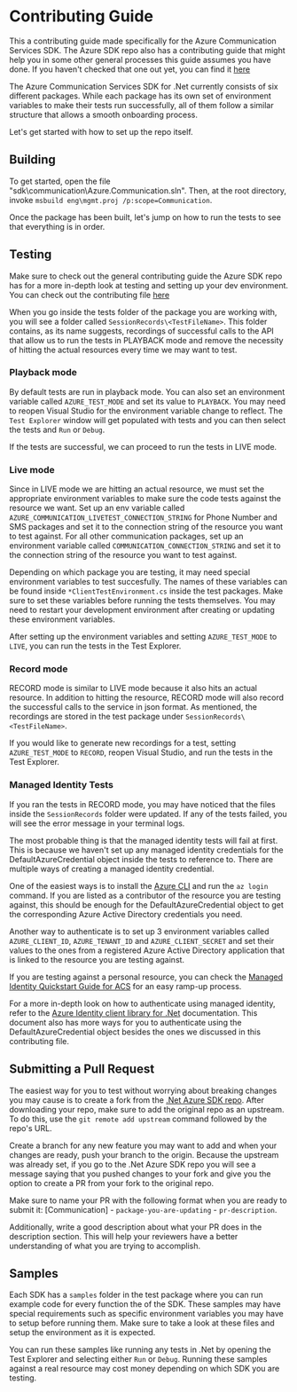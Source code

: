 # Contributing Guide

This a contributing guide made specifically for the Azure Communication Services SDK. The Azure SDK repo also has a contributing guide that might help you in some other general processes this guide assumes you have done. If you haven't checked that one out yet, you can find it [here](https://github.com/Azure/azure-sdk-for-net/blob/master/CONTRIBUTING.md)

The Azure Communication Services SDK for .Net currently consists of six different packages. While each package has its own set of environment variables to make their tests run successfully, all of them follow a similar structure that allows a smooth onboarding process.

Let's get started with how to set up the repo itself.

## Building 

To get started, open the file "sdk\communication\Azure.Communication.sln". Then, at the root directory, invoke `msbuild eng\mgmt.proj /p:scope=Communication`. 

Once the package has been built, let's jump on how to run the tests to see that everything is in order.

## Testing

Make sure to check out the general contributing guide the Azure SDK repo has for a more in-depth look at testing and setting up your dev environment. You can check out the contributing file [here](https://github.com/Azure/azure-sdk-for-net/blob/master/CONTRIBUTING.md)

When you go inside the tests folder of the package you are working with, you will see a folder called `SessionRecords\<TestFileName>`. This folder contains, as its name suggests, recordings of successful calls to the API that allow us to run the tests in PLAYBACK mode and remove the necessity of hitting the actual resources every time we may want to test.

### Playback mode

By default tests are run in playback mode. You can also set an environment variable called `AZURE_TEST_MODE` and set its value to `PLAYBACK`. You may need to reopen Visual Studio for the environment variable change to reflect. The `Test Explorer` window will get populated with tests and you can then select the tests and `Run` or `Debug`.

If the tests are successful, we can proceed to run the tests in LIVE mode.

### Live mode

Since in LIVE mode we are hitting an actual resource, we must set the appropriate environment variables to make sure the code tests against the resource we want. Set up an env variable called `AZURE_COMMUNICATION_LIVETEST_CONNECTION_STRING` for Phone Number and SMS packages and set it to the connection string of the resource you want to test against. For all other communication packages, set up an environment variable called `COMMUNICATION_CONNECTION_STRING` and set it to the connection string of the resource you want to test against.

Depending on which package you are testing, it may need special environment variables to test succesfully. The names of these variables can be found inside `*ClientTestEnvironment.cs` inside the test packages. Make sure to set these variables before running the tests themselves. You may need to restart your development environment after creating or updating these environment variables.

After setting up the environment variables and setting `AZURE_TEST_MODE` to `LIVE`, you can run the tests in the Test Explorer.

### Record mode

RECORD mode is similar to LIVE mode because it also hits an actual resource. In addition to hitting the resource, RECORD mode will also record the successful calls to the service in json format. As mentioned, the recordings are stored in the test package under `SessionRecords\<TestFileName>`.

If you would like to generate new recordings for a test, setting `AZURE_TEST_MODE` to `RECORD`, reopen Visual Studio, and run the tests in the Test Explorer.

### Managed Identity Tests

If you ran the tests in RECORD mode, you may have noticed that the files inside the `SessionRecords` folder were updated. If any of the tests failed, you will see the error message in your terminal logs.

The most probable thing is that the managed identity tests will fail at first. This is because we haven't set up any managed identity credentials for the DefaultAzureCredential object inside the tests to reference to. There are multiple ways of creating a managed identity credential.

One of the easiest ways is to install the [Azure CLI](https://docs.microsoft.com/cli/azure/install-azure-cli) and run the `az login` command. If you are listed as a contributor of the resource you are testing against, this should be enough for the DefaultAzureCredential object to get the corresponding Azure Active Directory credentials you need.

Another way to authenticate is to set up 3 environment variables called `AZURE_CLIENT_ID`, `AZURE_TENANT_ID` and `AZURE_CLIENT_SECRET` and set their values to the ones from a registered Azure Active Directory application that is linked to the resource you are testing against.

If you are testing against a personal resource, you can check the [Managed Identity Quickstart Guide for ACS](https://docs.microsoft.com/azure/communication-services/quickstarts/managed-identity-from-cli) for an easy ramp-up process.

For a more in-depth look on how to authenticate using managed identity, refer to the [Azure Identity client library for .Net](https://docs.microsoft.com/en-us/dotnet/api/overview/azure/identity-readme?view=azure-dotnet) documentation. This document also has more ways for you to authenticate using the DefaultAzureCredential object besides the ones we discussed in this contributing file.

## Submitting a Pull Request

The easiest way for you to test without worrying about breaking changes you may cause is to create a fork from the [.Net Azure SDK repo](https://github.com/Azure/azure-sdk-for-net). After downloading your repo, make sure to add the original repo as an upstream. To do this, use the `git remote add upstream` command followed by the repo's URL. 

Create a branch for any new feature you may want to add and when your changes are ready, push your branch to the origin. Because the upstream was already set, if you go to the .Net Azure SDK repo you will see a message saying that you pushed changes to your fork and give you the option to create a PR from your fork to the original repo.

Make sure to name your PR with the following format when you are ready to submit it: [Communication] - `package-you-are-updating` - `pr-description`.

Additionally, write a good description about what your PR does in the description section. This will help your reviewers have a better understanding of what you are trying to accomplish.

## Samples 

Each SDK has a `samples` folder in the test package where you can run example code for every function the of the SDK. These samples may have special requirements such as specific environment variables you may have to setup before running them. Make sure to take a look at these files and setup the environment as it is expected. 

You can run these samples like running any tests in .Net by opening the Test Explorer and selecting either `Run` or `Debug`. Running these samples against a real resource may cost money depending on which SDK you are testing.
